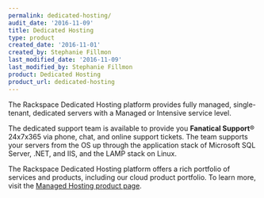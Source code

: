 ```yaml
---
permalink: dedicated-hosting/
audit_date: '2016-11-09'
title: Dedicated Hosting
type: product
created_date: '2016-11-01'
created_by: Stephanie Fillmon
last_modified_date: '2016-11-09'
last_modified_by: Stephanie Fillmon
product: Dedicated Hosting
product_url: dedicated-hosting
---
```


The Rackspace Dedicated Hosting platform provides fully managed, single-tenant, dedicated servers with a Managed or Intensive service level.

The dedicated support team is available to provide you **Fanatical Support**&reg; 24x7x365 via phone, chat, and online support tickets. The team supports your servers from the OS up through the application stack of Microsoft SQL Server, .NET, and IIS, and the LAMP stack on Linux.

The Rackspace Dedicated Hosting platform offers a rich portfolio of services and products, including our cloud product portfolio. To learn more, visit the [Managed Hosting product page](https://www.rackspace.com/managed-hosting).
